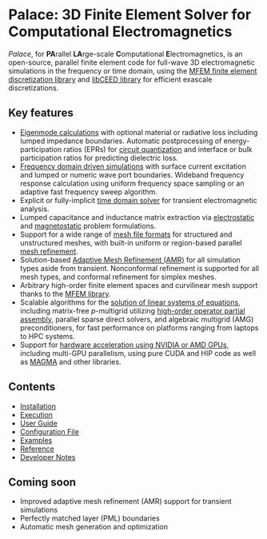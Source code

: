 <!--- Copyright Amazon.com, Inc. or its affiliates. All Rights Reserved. --->
<!--- SPDX-License-Identifier: Apache-2.0 --->
# Palace: 3D Finite Element Solver for Computational Electromagnetics

*Palace*, for **PA**rallel **LA**rge-scale **C**omputational **E**lectromagnetics, is an
open-source, parallel finite element code for full-wave 3D electromagnetic simulations in
the frequency or time domain, using the
[MFEM finite element discretization library](http://mfem.org) and
[libCEED library](https://github.com/CEED/libCEED) for efficient exascale discretizations.

## Key features

  - [Eigenmode calculations](guide/problem.md#Eigenmode-problems) with optional material or
    radiative loss including lumped impedance boundaries. Automatic postprocessing of
    energy-participation ratios (EPRs) for
    [circuit quantization](https://www.nature.com/articles/s41534-021-00461-8) and interface
    or bulk participation ratios for predicting dielectric loss.
  - [Frequency domain driven simulations](guide/problem.md#Driven-problems-in-the-frequency-domain)
    with surface current excitation and lumped or numeric wave port boundaries. Wideband
    frequency response calculation using uniform frequency space sampling or an adaptive
    fast frequency sweep algorithm.
  - Explicit or fully-implicit
    [time domain solver](guide/problem.md#Driven-problems-in-the-time-domain) for transient
    electromagnetic analysis.
  - Lumped capacitance and inductance matrix extraction via
    [electrostatic](guide/problem.md#Electrostatic-problems) and
    [magnetostatic](guide/problem.md#Magnetostatic-problems) problem formulations.
  - Support for a wide range of [mesh file formats](guide/model.md#Supported-mesh-formats)
    for structured and unstructured meshes, with built-in uniform or region-based parallel
    [mesh refinement](guide/model.md#Mesh-refinement).
  - Solution-based [Adaptive Mesh Refinement (AMR)](guide/model.md#Mesh-refinement) for all
    simulation types aside from transient. Nonconformal refinement is supported for all mesh
    types, and conformal refinement for simplex meshes.
  - Arbitrary high-order finite element spaces and curvilinear mesh support thanks to
    the [MFEM library](https://mfem.org/features/).
  - Scalable algorithms for the
    [solution of linear systems of equations](config/solver.md#solver%5B%22Linear%22%5D),
    including matrix-free $p$-multigrid utilizing
    [high-order operator partial assembly](https://mfem.org/performance/), parallel sparse
    direct solvers, and algebraic multigrid (AMG) preconditioners, for fast performance on
    platforms ranging from laptops to HPC systems.
  - Support for
    [hardware acceleration using NVIDIA or AMD GPUs](https://libceed.org/en/latest/intro/),
    including multi-GPU parallelism, using pure CUDA and HIP code as well as
    [MAGMA](https://icl.utk.edu/magma/) and other libraries.

## Contents

  - [Installation](install.md)
  - [Execution](run.md)
  - [User Guide](guide/guide.md)
  - [Configuration File](config/config.md)
  - [Examples](examples/examples.md)
  - [Reference](reference.md)
  - [Developer Notes](developer/notes.md)

## Coming soon

  - Improved adaptive mesh refinement (AMR) support for transient simulations
  - Perfectly matched layer (PML) boundaries
  - Automatic mesh generation and optimization
